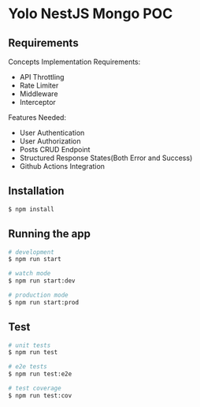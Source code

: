 # Yolo NestJS Mongo POC

## Requirements

Concepts Implementation Requirements:
- API Throttling
- Rate Limiter
- Middleware
- Interceptor

Features Needed:
- User Authentication
- User Authorization
- Posts CRUD Endpoint
- Structured Response States(Both Error and Success)
- Github Actions Integration

## Installation

```bash
$ npm install
```

## Running the app

```bash
# development
$ npm run start

# watch mode
$ npm run start:dev

# production mode
$ npm run start:prod
```

## Test

```bash
# unit tests
$ npm run test

# e2e tests
$ npm run test:e2e

# test coverage
$ npm run test:cov
```
